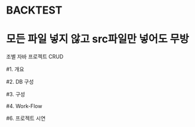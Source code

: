 # BACKTEST


# 모든 파일 넣지 않고 src파일만 넣어도 무방




조별 자바 프로젝트 CRUD

#1. 개요

#2. DB 구성

#3. 구성

#4. Work-Flow

#6. 프로젝트 시연
